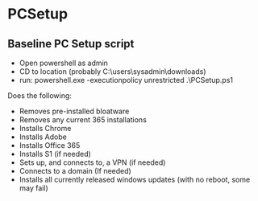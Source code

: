 # PCSetup
## Baseline PC Setup script

- Open powershell as admin  
- CD to location (probably C:\users\sysadmin\downloads)  
- run: powershell.exe -executionpolicy unrestricted .\PCSetup.ps1

Does the following:  
  - Removes pre-installed bloatware  
  - Removes any current 365 installations  
  - Installs Chrome  
  - Installs Adobe  
  - Installs Office 365  
  - Installs S1 (if needed)  
  - Sets up, and connects to, a VPN (if needed)  
  - Connects to a domain (If needed)  
  - Installs all currently released windows updates (with no reboot, some may fail)  
